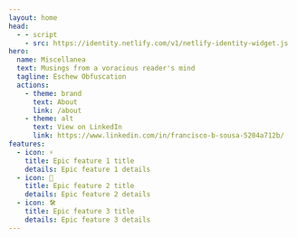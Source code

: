 ```yaml
---
layout: home
head:
  - - script
    - src: https://identity.netlify.com/v1/netlify-identity-widget.js
hero:
  name: Miscellanea
  text: Musings from a voracious reader's mind
  tagline: Eschew Obfuscation
  actions:
    - theme: brand
      text: About
      link: /about
    - theme: alt
      text: View on LinkedIn
      link: https://www.linkedin.com/in/francisco-b-sousa-5204a712b/
features:
  - icon: ⚡️
    title: Epic feature 1 title
    details: Epic feature 1 details
  - icon: 🖖
    title: Epic feature 2 title
    details: Epic feature 2 details
  - icon: 🛠️
    title: Epic feature 3 title
    details: Epic feature 3 details
---
```


<script setup>
import { onMounted } from 'vue'

onMounted(() => {
	if (window.netlifyIdentity) {
		window.netlifyIdentity.on("init", user => {
			if (!user) {
				window.netlifyIdentity.on("login", () => {
					document.location.href = "/admin/";
				});
			}
		});
	}
})
</script>

